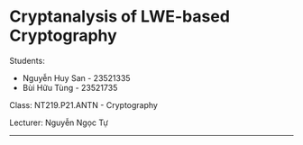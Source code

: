 # Cryptanalysis of LWE-based Cryptography

Students:
- Nguyễn Huy San - 23521335
- Bùi Hữu Tùng - 23521735

Class: NT219.P21.ANTN - Cryptography

Lecturer: Nguyễn Ngọc Tự

---

